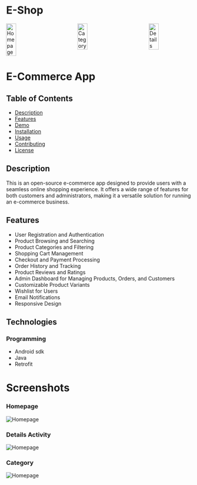 # E-Shop



<div style="display: flex; justify-content: space-between;">
    <img src="https://github.com/Syed-Bipul-Rahman/Bdtask-Classes/blob/master/exmple_images/eshop/main.jpg" alt="Homepage" width="23%">
    <img src="https://github.com/Syed-Bipul-Rahman/Bdtask-Classes/blob/master/exmple_images/eshop/category.jpg" alt="Category" width="23%">
    <img src="https://github.com/Syed-Bipul-Rahman/Bdtask-Classes/blob/master/exmple_images/eshop/details.jpg" alt="Details" width="23%">
</div>


# E-Commerce App



## Table of Contents

- [Description](#description)
- [Features](#features)
- [Demo](#demo)
- [Installation](#installation)
- [Usage](#usage)
- [Contributing](#contributing)
- [License](#license)

## Description

This is an open-source e-commerce app designed to provide users with a seamless online shopping experience. It offers a wide range of features for both customers and administrators, making it a versatile solution for running an e-commerce business.

## Features

- User Registration and Authentication
- Product Browsing and Searching
- Product Categories and Filtering
- Shopping Cart Management
- Checkout and Payment Processing
- Order History and Tracking
- Product Reviews and Ratings
- Admin Dashboard for Managing Products, Orders, and Customers
- Customizable Product Variants
- Wishlist for Users
- Email Notifications
- Responsive Design


## Technologies

### Programming

- Android sdk
- Java
- Retrofit


# Screenshots

### Homepage
![Homepage](https://github.com/Syed-Bipul-Rahman/Bdtask-Classes/blob/master/exmple_images/eshop/main.jpg)


### Details Activity
![Homepage](https://github.com/Syed-Bipul-Rahman/Bdtask-Classes/blob/master/exmple_images/eshop/details.jpg)

### Category
![Homepage](https://github.com/Syed-Bipul-Rahman/Bdtask-Classes/blob/master/exmple_images/eshop/category.jpg)

